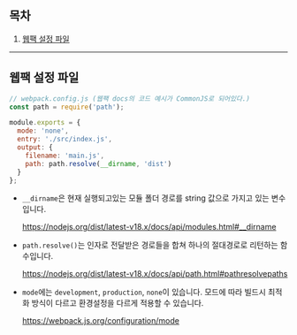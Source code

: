 ## 목차
1. [웹팩 설정 파일](#웹팩-설정-파일)

---

## 웹팩 설정 파일
```javascript
// webpack.config.js (웹팩 docs의 코드 예시가 CommonJS로 되어있다.)
const path = require('path');

module.exports = {
  mode: 'none',
  entry: './src/index.js',
  output: {
    filename: 'main.js',
    path: path.resolve(__dirname, 'dist')
  }
};
```
- `__dirname`은 현재 실행되고있는 모듈 폴더 경로를 string 값으로 가지고 있는 변수입니다.

  https://nodejs.org/dist/latest-v18.x/docs/api/modules.html#__dirname

- `path.resolve()`는 인자로 전달받은 경로들을 합쳐 하나의 절대경로로 리턴하는 함수입니다.

  https://nodejs.org/dist/latest-v18.x/docs/api/path.html#pathresolvepaths
  
- `mode`에는 `development`, `production`, `none`이 있습니다. 모드에 따라 빌드시 최적화 방식이 다르고 환경설정을 다르게 적용할 수 있습니다.

  https://webpack.js.org/configuration/mode
